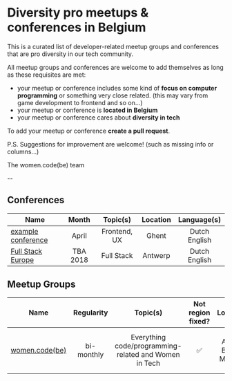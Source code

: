 # Diversity pro meetups & conferences in Belgium

This is a curated list of developer-related meetup groups and conferences that are pro diversity in our tech community. 

All meetup groups and conferences are welcome to add themselves as long as these requisites are met:

- your meetup or conference includes some kind of **focus on computer programming** or something very close related. (this may vary from game development to frontend and so on...)
- your meetup or conference is **located in Belgium**
- your meetup or conference cares about **diversity in tech**


To add your meetup or conference **create a pull request**.

P.S. Suggestions for improvement are welcome! (such as missing info or columns...)

The women.code(be) team

--

## Conferences

| Name |  Month | Topic(s) | Location | Language(s)
|-------|:----:|:---------------:|:----------:|:--------:|
|[example conference](http://womencode.be) | April | Frontend, UX | Ghent| Dutch English |
|[Full Stack Europe](https://fullstackeurope.com/) | TBA 2018 | Full Stack | Antwerp | Dutch English |


## Meetup Groups

| Name |  Regularity | Topic(s) | Not region fixed? | Location(s) | Languages |
|-------|:----:|:----------:|:-----:|:-----:|:----------:|
|[women.code(be)](https://www.meetup.com/Women-code-be/) | bi-monthly| Everything code/programming-related and Women in Tech | ✅ | Ghent, Antwerp, Brussels, Mechelen, Leuven | English |
